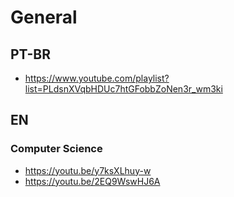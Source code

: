 # General

## PT-BR

- https://www.youtube.com/playlist?list=PLdsnXVqbHDUc7htGFobbZoNen3r_wm3ki

## EN

### Computer Science
- https://youtu.be/y7ksXLhuy-w
- https://youtu.be/2EQ9WswHJ6A
